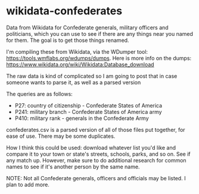 # wikidata-confederates
Data from Wikidata for Confederate generals, military officers and politicians, which you can use to see if there are any things near you named for them. The goal is to get those things renamed.

I'm compiling these from Wikidata, via the WDumper tool: https://tools.wmflabs.org/wdumps/dumps. Here is more info on the dumps: https://www.wikidata.org/wiki/Wikidata:Database_download

The raw data is kind of complicated so I am going to post that in case someone wants to parse it, as well as a parsed version 

The queries are as follows:

- P27: country of citizenship - Confederate States of America
- P241: military branch - Confederate States of America army
- P410: military rank - generals in the Confederate Army

confederates.csv is a parsed version of all of those files put together, for ease of use. There may be some duplicates.

How I think this could be used: download whatever list you'd like and compare it to your town or state's streets, schools, parks, and so on. See if any match up. However, make sure to do additional research for common names to see if it's another person by the same name.

NOTE: Not all Confederate generals, officers and officials may be listed. I plan to add more.
